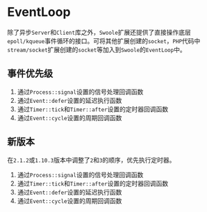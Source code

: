# EventLoop

除了异步`Server`和`Client`库之外，`Swoole`扩展还提供了直接操作底层`epoll/kqueue`事件循环的接口。可将其他扩展创建的`socket`，`PHP`代码中`stream/socket`扩展创建的`socket`等加入到`Swoole`的`EventLoop`中。

事件优先级
----
1. 通过`Process::signal`设置的信号处理回调函数
2. 通过`Event::defer`设置的延迟执行函数
2. 通过`Timer::tick`和`Timer::after`设置的定时器回调函数
3. 通过`Event::cycle`设置的周期回调函数

新版本
---
在`2.1.2`或`1.10.3`版本中调整了`2`和`3`的顺序，优先执行定时器。

1. 通过`Process::signal`设置的信号处理回调函数
2. 通过`Timer::tick`和`Timer::after`设置的定时器回调函数
3. 通过`Event::defer`设置的延迟执行函数
3. 通过`Event::cycle`设置的周期回调函数
